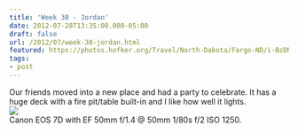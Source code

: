 ```yaml
---
title: 'Week 30 - Jordan'
date: 2012-07-28T13:35:00.000-05:00
draft: false
url: /2012/07/week-30-jordan.html
featured: https://photos.hofker.org/Travel/North-Dakota/Fargo-ND/i-BzDNMcC/0/L/_MG_2278-L.jpg
tags: 
- post
---
```


Our friends moved into a new place and had a party to celebrate. It has a huge deck with a fire pit/table built-in and I like how well it lights.  
[![](https://photos.hofker.org/Travel/North-Dakota/Fargo-ND/i-BzDNMcC/0/L/_MG_2278-L.jpg)](https://photos.hofker.org/Travel/North-Dakota/Fargo-ND/7241514_kSXdMq#!i=1994670373&k=BzDNMcC)  
Canon EOS 7D with EF 50mm f/1.4 @ 50mm 1/80s f/2 ISO 1250.